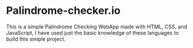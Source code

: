 # Palindrome-checker.io
This is a simple Palindrome Checking WebApp made with HTML, CSS, and JavaScript, I have used just the basic knowledge of these languages to build this simple project.
